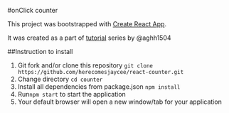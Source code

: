 #onClick counter

This project was bootstrapped with [Create React App](https://github.com/facebookincubator/create-react-app).

It was created as a part of [tutorial](https://medium.com/@aghh1504/2-increment-and-decrease-number-onclick-react-5767b765103c) series by @aghh1504

##Instruction to install
1) Git fork and/or clone this repository `git clone https://github.com/herecomesjaycee/react-counter.git`
2) Change directory `cd counter`
3) Install all dependencies from package.json `npm install`
4) Run`npm start` to start the application
5) Your default browser will open a new window/tab for your application 

